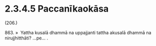 # 2.3.4.5 Paccanīkaokāsa

(206.)

863\. »  Yattha kusalā dhammā na uppajjanti tattha akusalā dhammā na nirujjhitthāti? …pe… .
